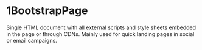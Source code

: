 # 1BootstrapPage
Single HTML document with all external scripts and style sheets embedded in the page or through CDNs.  Mainly used for quick landing pages in social or email campaigns.
